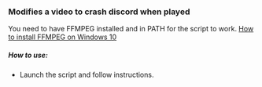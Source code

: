 ### Modifies a video to crash discord when played

You need to have FFMPEG installed and in PATH for the script to work.
[How to install FFMPEG on Windows 10](https://www.thewindowsclub.com/how-to-install-ffmpeg-on-windows-10)

##### How to use:
* Launch the script and follow instructions.
